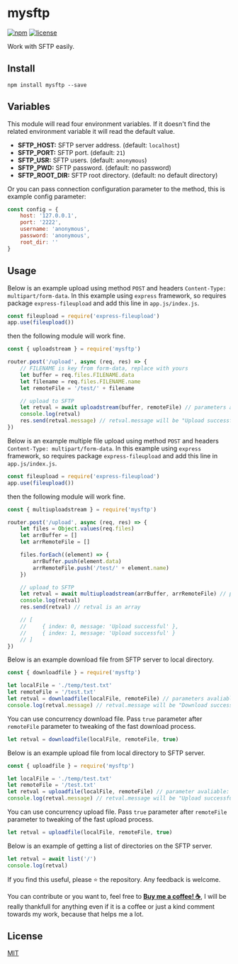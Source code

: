 # mysftp

[![npm](https://img.shields.io/npm/v/mysftp.svg?style=flat-square)](https://www.npmjs.com/package/@thesuhu/mysftp)
[![license](https://img.shields.io/github/license/thesuhu/mysftp?style=flat-square)](https://github.com/thesuhu/mysftp/blob/master/LICENSE)

Work with SFTP easily.

## Install

`
npm install mysftp --save
`

## Variables

This module will read four environment variables. If it doesn't find the related environment variable it will read the default value.

* **SFTP_HOST:** SFTP server address. (default: `localhost`) 
* **SFTP_PORT:** SFTP port. (default: `21`)
* **SFTP_USR:** SFTP users. (default: `anonymous`)
* **SFTP_PWD:** SFTP password. (default: no password)
* **SFTP_ROOT_DIR:** SFTP root directory. (default: no default directory)

Or you can pass connection configuration parameter to the method, this is example config parameter:

```js
const config = {
    host: '127.0.0.1',
    port: '2222',
    username: 'anonymous',
    password: 'anonymous',
    root_dir: ''
}
```

## Usage

Below is an example upload using method `POST` and headers `Content-Type: multipart/form-data`. In this example using `express` framework, so requires package `express-fileupload` and add this line in `app.js/index.js`.

```js
const fileupload = require('express-fileupload')
app.use(fileupload())
```

then the following module will work fine. 

```js
const { uploadstream } = require('mysftp')

router.post('/upload', async (req, res) => {
    // FILENAME is key from form-data, replace with yours
    let buffer = req.files.FILENAME.data 
    let filename = req.files.FILENAME.name 
    let remoteFile = '/test/' + filename

    // upload to SFTP
    let retval = await uploadstream(buffer, remoteFile) // parameters avaliable: buffer, remoteFile, config
    console.log(retval)
    res.send(retval.message) // retval.message will be "Upload successful" if no error
})
```
Below is an example multiple file upload using method `POST` and headers `Content-Type: multipart/form-data`. In this example using `express` framework, so requires package `express-fileupload` and add this line in `app.js/index.js`.

```js
const fileupload = require('express-fileupload')
app.use(fileupload())
```

then the following module will work fine. 

```js
const { multiuploadstream } = require('mysftp')

router.post('/upload', async (req, res) => {
    let files = Object.values(req.files)        
    let arrBuffer = []
    let arrRemoteFile = []

    files.forEach((element) => {
        arrBuffer.push(element.data)
        arrRemoteFile.push('/test/' + element.name)
    })

    // upload to SFTP
    let retval = await multiuploadstream(arrBuffer, arrRemoteFile) // parameters avaliable: arrBuffer, arrRemotefile, config
    console.log(retval)
    res.send(retval) // retval is an array

    // [
    //     { index: 0, message: 'Upload successful' },
    //     { index: 1, message: 'Upload successful' }
    // ]   
})
```

Below is an example download file from SFTP server to local directory.

```js
const { downloadfile } = require('mysftp')

let localFile = './temp/test.txt'
let remoteFile = '/test.txt'
let retval = downloadfile(localFile, remoteFile) // parameters avaliable: localFile, remoteFile, isFast, config
console.log(retval.message) // retval.message will be "Download successful" if no error
```

You can use concurrency download file. Pass `true` parameter after `remoteFile` parameter to tweaking of the fast download process.

```js
let retval = downloadfile(localFile, remoteFile, true) 
```

Below is an example upload file from local directory to SFTP server.

```js
const { uploadfile } = require('mysftp')

let localFile = './temp/test.txt'
let remoteFile = '/test.txt'
let retval = uploadfile(localFile, remoteFile) // parameter avaliable: localFile, remoteFile, isFast, config
console.log(retval.message) // retval.message will be "Upload successful" if no error
```

You can use concurrency upload file. Pass `true` parameter after `remoteFile` parameter to tweaking of the fast upload process.

```js
let retval = uploadfile(localFile, remoteFile, true) 
```

Below is an example of getting a list of directories on the SFTP server.

```js
let retval = await list('/')
console.log(retval)
```

If you find this useful, please ⭐ the repository. Any feedback is welcome. 

You can contribute or you want to, feel free to [__Buy me a coffee! :coffee:__](https://saweria.co/thesuhu), I will be really thankfull for anything even if it is a coffee or just a kind comment towards my work, because that helps me a lot.

## License

[MIT](https://github.com/thesuhu/mysftp/blob/master/LICENSE)